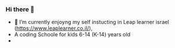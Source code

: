 ### Hi there 👋
- 🔭 I’m currently enjoyng my self instucting  in Leap learner israel (https://www.leaplearner.co.il/), 
- A coding Schoole for kids 6-14 (K-14) years old 
-
<!--
**hkarmely/hkarmely** is a ✨ _special_ ✨ repository because its `README.md` (this file) appears on your GitHub profile.

Here are some ideas to get you started:

- 🔭 I’m currently working on ...
- 🌱 I’m currently learning ...
- 👯 I’m looking to collaborate on ...
- 🤔 I’m looking for help with ...
- 💬 Ask me about ...
- 📫 How to reach me: ...
- 😄 Pronouns: ...
- ⚡ Fun fact: ...
-->
